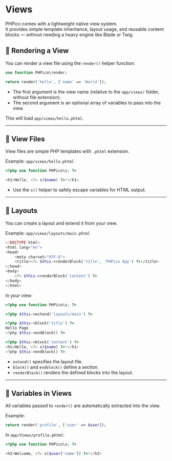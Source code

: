 # Views

PHPico comes with a lightweight native view system.  
It provides simple template inheritance, layout usage, and reusable content blocks — without needing a heavy engine like Blade or Twig.

## 📌 Rendering a View

You can render a view file using the `render()` helper function:

```php
use function PHPico\render;

return render('hello', ['name' => 'World']);
```

- The first argument is the view name (relative to the `app/views/` folder, without file extension).
- The second argument is an optional array of variables to pass into the view.

This will load `app/views/hello.phtml`.

---

## 📌 View Files

View files are simple PHP templates with `.phtml` extension.

Example: `app/views/hello.phtml`

```php
<?php use function PHPico\s; ?>

<h1>Hello, <?= s($name) ?>!</h1>
```

- Use the `s()` helper to safely escape variables for HTML output.

---

## 📌 Layouts

You can create a layout and extend it from your view.

Example: `app/views/layouts/main.phtml`

```php
<!DOCTYPE html>
<html lang="en">
<head>
    <meta charset="UTF-8">
    <title><?= $this->renderBlock('title', 'PHPico App') ?></title>
</head>
<body>
    <?= $this->renderBlock('content') ?>
</body>
</html>
```

In your view:

```php
<?php use function PHPico\s; ?>

<?php $this->extend('layouts/main') ?>

<?php $this->block('title') ?>
Hello Page
<?php $this->endblock() ?>

<?php $this->block('content') ?>
<h1>Hello, <?= s($name) ?>!</h1>
<?php $this->endblock() ?>
```

- `extend()` specifies the layout file.
- `block()` and `endblock()` define a section.
- `renderBlock()` renders the defined blocks into the layout.

---

## 📌 Variables in Views

All variables passed to `render()` are automatically extracted into the view.

Example:

```php
return render('profile', ['user' => $user]);
```

In `app/Views/profile.phtml`:

```php
<?php use function PHPico\s; ?>

<h2>Welcome, <?= s($user['name']) ?>!</h2>
```